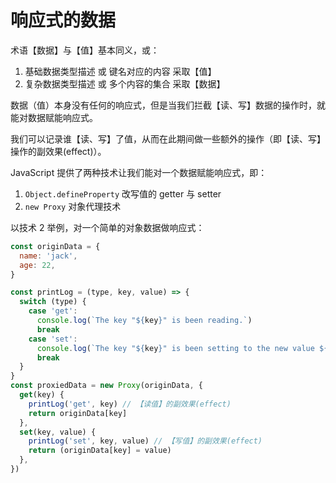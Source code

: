 # 响应式的数据

术语【数据】与【值】基本同义，或：

1. 基础数据类型描述 或 键名对应的内容 采取【值】
2. 复杂数据类型描述 或 多个内容的集合 采取【数据】

数据（值）本身没有任何的响应式，但是当我们拦截【读、写】数据的操作时，就能对数据赋能响应式。

我们可以记录谁【读、写】了值，从而在此期间做一些额外的操作（即【读、写】操作的副效果(effect)）。

JavaScript 提供了两种技术让我们能对一个数据赋能响应式，即：

1. `Object.defineProperty` 改写值的 getter 与 setter
2. `new Proxy` 对象代理技术

以技术 2 举例，对一个简单的对象数据做响应式：

```js
const originData = {
  name: 'jack',
  age: 22,
}

const printLog = (type, key, value) => {
  switch (type) {
    case 'get':
      console.log(`The key "${key}" is been reading.`)
      break
    case 'set':
      console.log(`The key "${key}" is been setting to the new value ${value}.`)
      break
  }
}
const proxiedData = new Proxy(originData, {
  get(key) {
    printLog('get', key) // 【读值】的副效果(effect)
    return originData[key]
  },
  set(key, value) {
    printLog('set', key, value) // 【写值】的副效果(effect)
    return (originData[key] = value)
  },
})
```
